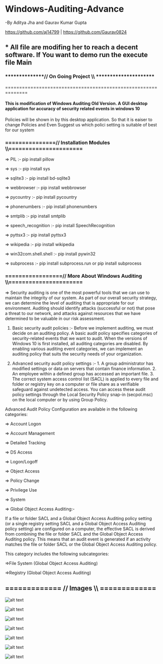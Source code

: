 # Windows-Auditing-Advance

-By Aditya Jha and Gaurav Kumar Gupta

https://github.com/aj14799 | https://github.com/Gaurav0824


## * All file are modifing her to reach a decent software. If You want to demo run the execute file Main

### **************// On Going Project \\\\ *********************
==============================================================



#### This is modification of Windows Auditing Old Version. A GUI desktop application for accuracy of security related events in windows 10

Policies will be shown in by this desktop application. So that it is eaiser to change Policies and Even Suggest us which polici setting is suitable of best for our system


### ===============// Installation Modules \\\\======================

=> PIL                  :-             pip install pillow

=> sys                  :-             pip install sys

=> sqlite3              :-             pip install bd-sqlite3

=> webbrowser           :-             pip install webbrowser

=> pycountry            :-             pip install pycountry 

=> phonenumbers         :-             pip install phonenumbers

=> smtplib              :-             pip install smtplib

=> speech_recognition   :-             pip install SpeechRecognition

=> pyttsx3              :-             pip install pyttsx3

=> wikipedia            :-             pip install wikipedia

=> win32com.shell.shell :-             pip install pywin32

=> subprocess           :-             pip install subprocess.run or pip install subprocess

### =================// More About Windows Auditing \\\\======================


=> Security auditing is one of the most powerful tools that we can use to maintain the integrity of our system. As part of our overall security strategy, we can determine the level of auditing that is appropriate for our environment. Auditing should identify attacks (successful or not) that pose a threat to our network, and attacks against resources that we have determined to be valuable in our risk assessment.

1. Basic security audit policies :- Before we implement auditing, we must decide on an auditing policy. A basic audit policy specifies categories of security-related events that we want to audit. When the versions of Windows 10 is first installed, all auditing categories are disabled. By enabling various auditing event categories, we can implement an auditing policy that suits the security needs of your organization.

2. Advanced security audit policy settings :- 
        1. A group administrator has modified settings or data on servers that contain finance information.
        2. An employee within a defined group has accessed an important file.
        3. The correct system access control list (SACL) is applied to every file and folder or registry key on a computer or file share           as a verifiable safeguard against undetected access.
You can access these audit policy settings through the Local Security Policy snap-in (secpol.msc) on the local computer or by using Group Policy.

Advanced Audit Policy Configuration are available in the following categories:

=> Account Logon

=> Account Management

=> Detailed Tracking

=> DS Access

=> Logon/Logoff

=> Object Access

=> Policy Change

=> Privilege Use

=> System

=> Global Object Access Auditing:-

   If a file or folder SACL and a Global Object Access Auditing policy setting (or a single registry setting SACL and a Global Object      Access Auditing policy setting) are configured on a computer, the effective SACL is derived from combining the file or folder SACL      and the Global Object Access Auditing policy. This means that an audit event is generated if an activity matches the file or folder      SACL or the Global Object Access Auditing policy.

   This category includes the following subcategories:

   =>File System (Global Object Access Auditing)
   
   =>Registry (Global Object Access Auditing)
 
 
 ## ============= // Images \\\\ =============
 
 
![alt text](https://github.com/aj14799/Windows-Auditing-Advance/blob/master/Pics/Screenshot%20(206).png)

![alt text](https://github.com/aj14799/Windows-Auditing-Advance/blob/master/Pics/Screenshot%20(200).png)

![alt text](https://github.com/aj14799/Windows-Auditing-Advance/blob/master/Pics/Screenshot%20(201).png)

![alt text](https://github.com/aj14799/Windows-Auditing-Advance/blob/master/Pics/Screenshot%20(202).png)

![alt text](https://github.com/aj14799/Windows-Auditing-Advance/blob/master/Pics/Screenshot%20(203).png)

![alt text](https://github.com/aj14799/Windows-Auditing-Advance/blob/master/Pics/Screenshot%20(204).png)

![alt text](https://github.com/aj14799/Windows-Auditing-Advance/blob/master/Pics/Screenshot%20(205).png)



